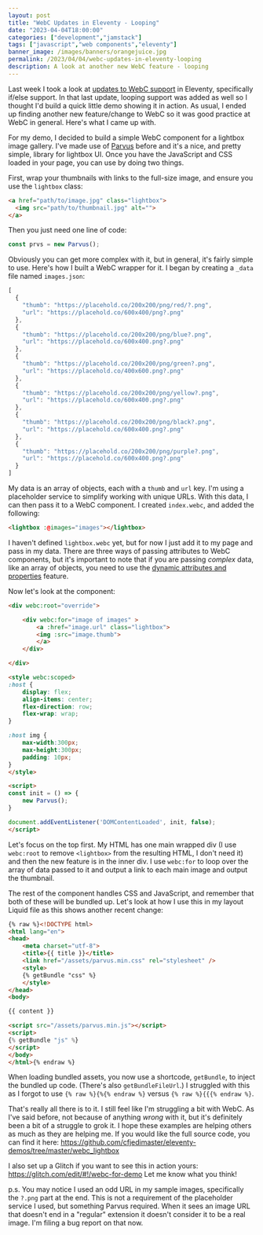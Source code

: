 ```yaml
---
layout: post
title: "WebC Updates in Eleventy - Looping"
date: "2023-04-04T18:00:00"
categories: ["development","jamstack"]
tags: ["javascript","web components","eleventy"]
banner_image: /images/banners/orangejuice.jpg
permalink: /2023/04/04/webc-updates-in-eleventy-looping
description: A look at another new WebC feature - looping
---
```


Last week I took a look at [updates to WebC support](https://www.raymondcamden.com/2023/03/28/webc-updates-in-eleventy) in Eleventy, specifically if/else support. In that last update, looping support was added as well so I thought I'd build a quick little demo showing it in action. As usual, I ended up finding another new feature/change to WebC so it was good practice at WebC in general. Here's what I came up with. 

For my demo, I decided to build a simple WebC component for a lightbox image gallery. I've made use of [Parvus](https://github.com/deoostfrees/Parvus) before and it's a nice, and pretty simple, library for lightbox UI. Once you have the JavaScript and CSS loaded in your page, you can use by doing two things. 

First, wrap your thumbnails with links to the full-size image, and ensure you use the `lightbox` class:

```html
<a href="path/to/image.jpg" class="lightbox">
  <img src="path/to/thumbnail.jpg" alt="">
</a>
```

Then you just need one line of code:

```js
const prvs = new Parvus();
```

Obviously you can get more complex with it, but in general, it's fairly simple to use. Here's how I built a WebC wrapper for it. I began by creating a `_data` file named `images.json`:

```js
[
  {
    "thumb": "https://placehold.co/200x200/png/red/?.png",
    "url": "https://placehold.co/600x400/png?.png"
  },
  {
    "thumb": "https://placehold.co/200x200/png/blue?.png",
    "url": "https://placehold.co/600x400.png?.png"
  },
  {
    "thumb": "https://placehold.co/200x200/png/green?.png",
    "url": "https://placehold.co/400x600.png?.png"
  },
  {
    "thumb": "https://placehold.co/200x200/png/yellow?.png",
    "url": "https://placehold.co/600x400.png?.png"
  },
  {
    "thumb": "https://placehold.co/200x200/png/black?.png",
    "url": "https://placehold.co/600x400.png?.png"
  },
  {
    "thumb": "https://placehold.co/200x200/png/purple?.png",
    "url": "https://placehold.co/600x400.png?.png"
  }
]
```

My data is an array of objects, each with a `thumb` and `url` key. I'm using a placeholder service to simplify working with unique URLs. With this data, I can then pass it to a WebC component. I created `index.webc`, and added the following:

```html
<lightbox :@images="images"></lightbox>
```

I haven't defined `lightbox.webc` yet, but for now I just add it to my page and pass in my data. There are three ways of passing attributes to WebC components, but it's important to note that if you are passing *complex* data, like an array of objects, you need to use the [dynamic attributes and properties](https://www.11ty.dev/docs/languages/webc/#dynamic-attributes-and-properties) feature. 

Now let's look at the component:

```html
<div webc:root="override">

	<div webc:for="image of images" >
		<a :href="image.url" class="lightbox">
		<img :src="image.thumb">
		</a>
	</div>

</div>

<style webc:scoped>
:host {
	display: flex;
	align-items: center;
	flex-direction: row;
	flex-wrap: wrap;
}

:host img {
	max-width:300px;
	max-height:300px;
	padding: 10px;
}
</style>

<script>
const init = () => {
	new Parvus();
}

document.addEventListener('DOMContentLoaded', init, false);
</script>
```

Let's focus on the top first. My HTML has one main wrapped div (I use `webc:root` to remove `<lightbox>` from the resulting HTML, I don't need it) and then the new feature is in the inner div. I use `webc:for` to loop over the array of data passed to it and output a link to each main image and output the thumbnail. 

The rest of the component handles CSS and JavaScript, and remember that both of these will be bundled up. Let's look at how I use this in my layout Liquid file as this shows another recent change:

```html
{% raw %}<!DOCTYPE html>
<html lang="en">
<head>
	<meta charset="utf-8">
	<title>{{ title }}</title>
	<link href="/assets/parvus.min.css" rel="stylesheet" />
	<style>
	{% getBundle "css" %}
	</style>
</head>
<body>

{{ content }}

<script src="/assets/parvus.min.js"></script>
<script>
{% getBundle "js" %}
</script>
</body>
</html>{% endraw %}
```

When loading bundled assets, you now use a shortcode, `getBundle`, to inject the bundled up code. (There's also `getBundleFileUrl`.) I struggled with this as I forgot to use `{% raw %}{%{% endraw %}` versus `{% raw %}{{{% endraw %}`.

That's really all there is to it. I still feel like I'm struggling a bit with WebC. As I've said before, not because of anything *wrong* with it, but it's definitely been a bit of a struggle to grok it. I hope these examples are helping others as much as they are helping me. If you would like the full source code, you can find it here: <https://github.com/cfjedimaster/eleventy-demos/tree/master/webc_lightbox>

I also set up a Glitch if you want to see this in action yours: <https://glitch.com/edit/#!/webc-for-demo> Let me know what you think!

p.s. You may notice I used an odd URL in my sample images, specifically the `?.png` part at the end. This is not a requirement of the placeholder service I used, but something Parvus required. When it sees an image URL that doesn't end in a "regular" extension it doesn't consider it to be a real image. I'm filing a bug report on that now. 

